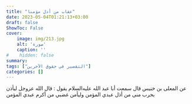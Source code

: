 ```yaml
---
title: "عقاب من أذل مؤمنا"
date: 2023-05-04T01:21:13+03:00
draft: false
ShowToc: False
cover:
    image: img/213.jpg
    alt: 'صورة'
    caption: ''
#    hidden: false
summary: 
tags: ["التقصير في حقوق الآخرين"]
categories: []
---
```

عن
المعلى بن خنيس قال سمعت أبا عبد الله عليه‌السلام يقول : قال الله عزوجل
ليأذن بحرب منى من أذل عبدي المؤمن وليأمن غضبي من أكرم عبدي المؤمن

